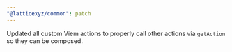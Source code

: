 ```yaml
---
"@latticexyz/common": patch
---
```


Updated all custom Viem actions to properly call other actions via `getAction` so they can be composed.
